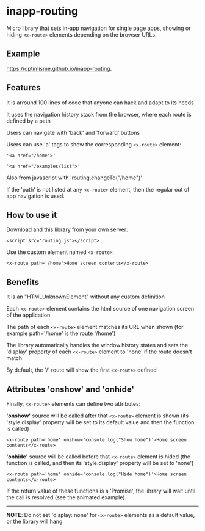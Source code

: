 # inapp-routing

Micro library that sets in-app navigation for single page apps, showing or hiding `<x-route>` elements depending on the browser URLs.

## Example
https://optimisme.github.io/inapp-routing.

## Features

It is arround 100 lines of code that anyone can hack and adapt to its needs

It uses the navigation history stack from the browser, where each route is defined by a path

Users can navigate with 'back' and 'forward' buttons

Users can use 'a' tags to show the corresponding `<x-route>` element: 

`'<a href="/home">'`

`'<a href="/examples/list">'`

Also from javascript with 'routing.changeTo("/home")'

If the 'path' is not listed at any `<x-route>` element, then the regular out of app navigation is used.

## How to use it

Download and this library from your own server:

`<script src='routing.js'></script>`

Use the custom element named `<x-route>`:

`<x-route path='/home'>Home screen contents</x-route>`

## Benefits

It is an "HTMLUnknownElement" without any custom definition

Each `<x-route>` element contains the html source of one navigation screen of the application

The path of each `<x-route>` element matches its URL when shown (for example path='/home' is the route '/home')

The library automatically handles the window.history states and sets the 'display' property of each `<x-route>` element to 'none' if the route doesn't match

By default, the '/' route will show the first `<x-route>` defined

## Attributes 'onshow' and 'onhide'

Finally, `<x-route>` elements can define two attributes:

**'onshow'** source will be called after that `<x-route>` element is shown 
(its 'style.display' property will be set to its default value and then the function is called)

`<x-route path='home' onshow='console.log("Show home")'>Home screen contents</x-route>`

**'onhide'** source will be called before that `<x-route>` element is hided (the function is called, and then its 'style.display' property will be set to 'none')

`<x-route path='home' onhide='console.log("Hide home")'>Home screen contents</x-route>`

If the return value of these functions is a 'Promise', the library will wait until the call is resolved (see the animated example).

---

**NOTE**: Do not set 'display: none' for `<x-route>` elements as a default value, or the library will hang
